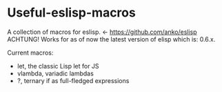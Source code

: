 # Useful-eslisp-macros
A collection of macros for eslisp. <- https://github.com/anko/eslisp
ACHTUNG! Works for as of now the latest version of elisp which is: 0.6.x.

Current macros:
* let, the classic Lisp let for JS
* vlambda, variadic lambdas
* ?, ternary if as full-fledged expressions
